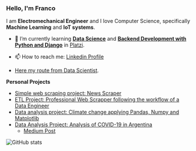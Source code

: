 ### Hello, I'm Franco

I am **Electromechanical Engineer** and I love Computer Science, specifically **Machine Learning** and **IoT systems**.

- 🌱 I’m currently learning [**Data Science**](https://platzi.com/datos/) and [**Backend Development with Python and Django**](https://platzi.com/backend-python/) in [Platzi](https://github.com/platzi).

- 📫 How to reach me: [Linkedin Profile](https://www.linkedin.com/in/francomanca93/)

- [Here my route from Data Scientist](https://github.com/francomanca93/escuela-datascience).

**Personal Projects**

- [Simple web scraping project: News Scraper](https://github.com/francomanca93/fundamentos-web-scraping-python-xpath#proyecto-scraper-de-noticias) 
- [ETL Project: Professional Web Scrapper following the workflow of a Data Engineer](https://github.com/francomanca93/ingenieria-de-datos)
- [Data analysis project: Climate change applying Pandas, Numpy and Matplotlib](https://github.com/francomanca93/analisis-de-datos#Proyecto---Cambio-clim%C3%A1tico)
- [Data Analysis Project: Analysis of COVID-19 in Argentina](https://github.com/francomanca93/COVID-19_Ar)
  - [Medium Post](https://medium.com/@francomanca93/an%C3%A1lisis-de-covid-19-en-argentina-3a6c3e3d7d80)


![GitHub stats](https://github-readme-stats.vercel.app/api?username=francomanca93&show_icons=true)  



<!--
**francomanca93/francomanca93** is a ✨ _special_ ✨ repository because its `README.md` (this file) appears on your GitHub profile.

Here are some ideas to get you started:

- 🔭 I’m currently working on ...
- 🌱 I’m currently learning ...
- 👯 I’m looking to collaborate on ...
- 🤔 I’m looking for help with ...
- 💬 Ask me about ...
- 📫 How to reach me: ...
- 😄 Pronouns: ...
- ⚡ Fun fact: ...
-->
